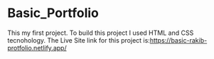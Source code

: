 # Basic_Portfolio
This my first project.
To build this project I used HTML and CSS tecnohology.
The Live Site link for this project is:https://basic-rakib-protfolio.netlify.app/
